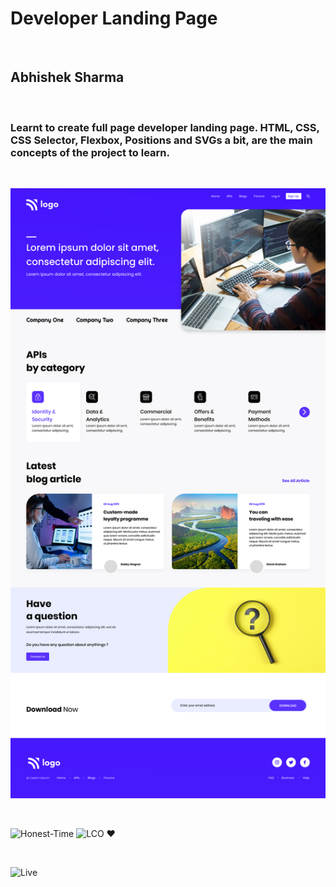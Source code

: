 # Developer Landing Page

<br>

## Abhishek Sharma

<br>

### Learnt to create full page developer landing page. HTML, CSS, CSS Selector, Flexbox, Positions and SVGs a bit, are the main concepts of the project to learn.

<br>

![Developer Landing Page](./Developer%20Landingpage.png)

<br>

![Honest-Time](https://img.shields.io/badge/TIme-5%20--%206%20Hours-yellowgreen "Honest-Time to complete this project") ![LCO](https://img.shields.io/badge/TRAINER-HITESH%20CHOUDHARY-orange "Trainer") ❤️

<br>

![Live](https://img.shields.io/badge/LIVE-https%3A%2F%2Fimg.shields.io%2Fbadge%2FTIme--5%2520----%25206%2520Hours--yellowgreen-red "Find the Project live link here")
<br>
